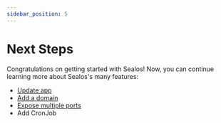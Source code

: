 ```yaml
---
sidebar_position: 5
---
```


# Next Steps

Congratulations on getting started with Sealos! Now, you can continue learning more about Sealos's many features:

+ [Update app](/quick-start/update-app.md)
+ [Add a domain](/quick-start/add-domain.md)
+ [Expose multiple ports](/quick-start/expose-multi-ports.md)
+ Add CronJob